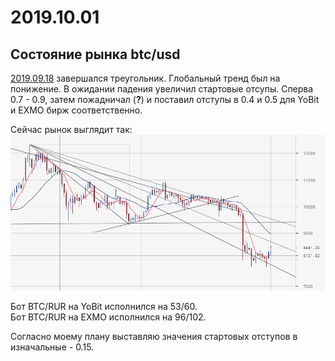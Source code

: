 # 2019.10.01
## Состояние рынка btc/usd
[2019.09.18](2019.09.18.md) завершался треугольник. Глобальный тренд был на понижение. В ожидании падения увеличил стартовые отсупы. Сперва 0.7 - 0.9, затем пожадничал (**?**) и поставил отступы в 0.4 и 0.5 для YoBit и EXMO бирж соответственно.

Сейчас рынок выглядит так:  
![12H треугольник btc/usd на Bitstamp](2019_10_01/btc_usd_bitstamp_12h_after_fall.png)

Бот BTC/RUR на YoBit исполнился на 53/60.  
Бот BTC/RUR на EXMO исполнился на 96/102.

Согласно моему плану выставляю значения стартовых отступов в изначальные - 0.15.